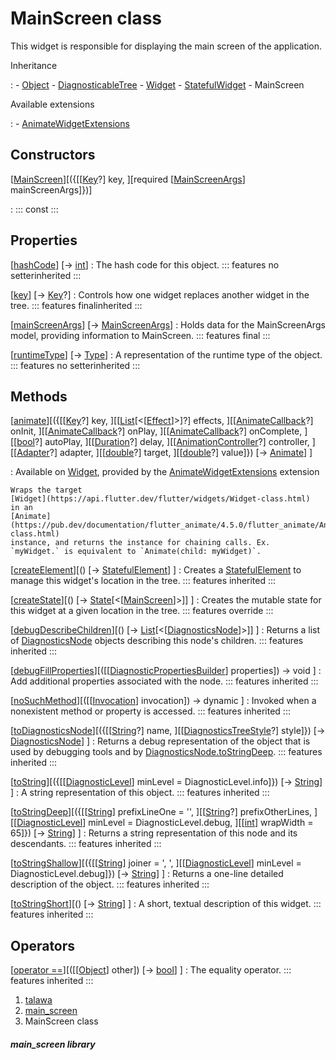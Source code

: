 
<div>

# MainScreen class

</div>


This widget is responsible for displaying the main screen of the
application.




Inheritance

:   -   [Object](https://api.flutter.dev/flutter/dart-core/Object-class.html)
    -   [DiagnosticableTree](https://api.flutter.dev/flutter/foundation/DiagnosticableTree-class.html)
    -   [Widget](https://api.flutter.dev/flutter/widgets/Widget-class.html)
    -   [StatefulWidget](https://api.flutter.dev/flutter/widgets/StatefulWidget-class.html)
    -   MainScreen

Available extensions

:   -   [AnimateWidgetExtensions](https://pub.dev/documentation/flutter_animate/4.5.0/flutter_animate/AnimateWidgetExtensions.html)



## Constructors

[[MainScreen](../views_main_screen/MainScreen/MainScreen.md)][({[[[Key](https://api.flutter.dev/flutter/foundation/Key-class.md)?] key, ][required [[MainScreenArgs](../models_mainscreen_navigation_args/MainScreenArgs-class.md)] mainScreenArgs]})]

:   ::: 
    const
    :::



## Properties

[[hashCode](https://api.flutter.dev/flutter/widgets/Widget/hashCode.html)] [→ [int](https://api.flutter.dev/flutter/dart-core/int-class.html)]
:   The hash code for this object.
    ::: features
    no setterinherited
    :::

[[key](https://api.flutter.dev/flutter/widgets/Widget/key.html)] [→ [Key](https://api.flutter.dev/flutter/foundation/Key-class.html)?]
:   Controls how one widget replaces another widget in the tree.
    ::: features
    finalinherited
    :::

[[mainScreenArgs](../views_main_screen/MainScreen/mainScreenArgs.md)] [→ [MainScreenArgs](../models_mainscreen_navigation_args/MainScreenArgs-class.md)]
:   Holds data for the MainScreenArgs model, providing information to
    MainScreen.
    ::: features
    final
    :::

[[runtimeType](https://api.flutter.dev/flutter/dart-core/Object/runtimeType.html)] [→ [Type](https://api.flutter.dev/flutter/dart-core/Type-class.html)]
:   A representation of the runtime type of the object.
    ::: features
    no setterinherited
    :::



## Methods

[[animate](https://pub.dev/documentation/flutter_animate/4.5.0/flutter_animate/AnimateWidgetExtensions/animate.html)][({[[[Key](https://api.flutter.dev/flutter/foundation/Key-class.md)?] key, ][[[List](https://api.flutter.dev/flutter/dart-core/List-class.html)[\<[[Effect](https://pub.dev/documentation/flutter_animate/4.5.0/flutter_animate/Effect-class.html)]\>]?] effects, ][[[AnimateCallback](https://pub.dev/documentation/flutter_animate/4.5.0/flutter_animate/AnimateCallback.html)?] onInit, ][[[AnimateCallback](https://pub.dev/documentation/flutter_animate/4.5.0/flutter_animate/AnimateCallback.html)?] onPlay, ][[[AnimateCallback](https://pub.dev/documentation/flutter_animate/4.5.0/flutter_animate/AnimateCallback.html)?] onComplete, ][[[bool](https://api.flutter.dev/flutter/dart-core/bool-class.html)?] autoPlay, ][[[Duration](https://api.flutter.dev/flutter/dart-core/Duration-class.html)?] delay, ][[[AnimationController](https://api.flutter.dev/flutter/animation/AnimationController-class.html)?] controller, ][[[Adapter](https://pub.dev/documentation/flutter_animate/4.5.0/flutter_animate/Adapter-class.html)?] adapter, ][[[double](https://api.flutter.dev/flutter/dart-core/double-class.html)?] target, ][[[double](https://api.flutter.dev/flutter/dart-core/double-class.html)?] value]}) [→ [Animate](https://pub.dev/documentation/flutter_animate/4.5.0/flutter_animate/Animate-class.html)] ]

:   Available on
    [Widget](https://api.flutter.dev/flutter/widgets/Widget-class.html),
    provided by the
    [AnimateWidgetExtensions](https://pub.dev/documentation/flutter_animate/4.5.0/flutter_animate/AnimateWidgetExtensions.html)
    extension

    Wraps the target
    [Widget](https://api.flutter.dev/flutter/widgets/Widget-class.html)
    in an
    [Animate](https://pub.dev/documentation/flutter_animate/4.5.0/flutter_animate/Animate-class.html)
    instance, and returns the instance for chaining calls. Ex.
    `myWidget.` is equivalent to `Animate(child: myWidget)`.

[[createElement](https://api.flutter.dev/flutter/widgets/StatefulWidget/createElement.html)][() [→ [StatefulElement](https://api.flutter.dev/flutter/widgets/StatefulElement-class.html)] ]
:   Creates a
    [StatefulElement](https://api.flutter.dev/flutter/widgets/StatefulElement-class.html)
    to manage this widget\'s location in the tree.
    ::: features
    inherited
    :::

[[createState](../views_main_screen/MainScreen/createState.md)][() [→ [State](https://api.flutter.dev/flutter/widgets/State-class.html)[\<[[MainScreen](../views_main_screen/MainScreen-class.md)]\>]] ]
:   Creates the mutable state for this widget at a given location in the
    tree.
    ::: features
    override
    :::

[[debugDescribeChildren](https://api.flutter.dev/flutter/foundation/DiagnosticableTree/debugDescribeChildren.html)][() [→ [List](https://api.flutter.dev/flutter/dart-core/List-class.html)[\<[[DiagnosticsNode](https://api.flutter.dev/flutter/foundation/DiagnosticsNode-class.html)]\>]] ]
:   Returns a list of
    [DiagnosticsNode](https://api.flutter.dev/flutter/foundation/DiagnosticsNode-class.html)
    objects describing this node\'s children.
    ::: features
    inherited
    :::

[[debugFillProperties](https://api.flutter.dev/flutter/widgets/Widget/debugFillProperties.html)][([[[DiagnosticPropertiesBuilder](https://api.flutter.dev/flutter/foundation/DiagnosticPropertiesBuilder-class.md)] properties]) → void ]
:   Add additional properties associated with the node.
    ::: features
    inherited
    :::

[[noSuchMethod](https://api.flutter.dev/flutter/dart-core/Object/noSuchMethod.html)][([[[Invocation](https://api.flutter.dev/flutter/dart-core/Invocation-class.md)] invocation]) → dynamic ]
:   Invoked when a nonexistent method or property is accessed.
    ::: features
    inherited
    :::

[[toDiagnosticsNode](https://api.flutter.dev/flutter/foundation/DiagnosticableTree/toDiagnosticsNode.html)][({[[[String](https://api.flutter.dev/flutter/dart-core/String-class.md)?] name, ][[[DiagnosticsTreeStyle](https://api.flutter.dev/flutter/foundation/DiagnosticsTreeStyle.html)?] style]}) [→ [DiagnosticsNode](https://api.flutter.dev/flutter/foundation/DiagnosticsNode-class.html)] ]
:   Returns a debug representation of the object that is used by
    debugging tools and by
    [DiagnosticsNode.toStringDeep](https://api.flutter.dev/flutter/foundation/DiagnosticsNode/toStringDeep.html).
    ::: features
    inherited
    :::

[[toString](https://api.flutter.dev/flutter/foundation/Diagnosticable/toString.html)][({[[[DiagnosticLevel](https://api.flutter.dev/flutter/foundation/DiagnosticLevel.md)] minLevel = DiagnosticLevel.info]}) [→ [String](https://api.flutter.dev/flutter/dart-core/String-class.html)] ]
:   A string representation of this object.
    ::: features
    inherited
    :::

[[toStringDeep](https://api.flutter.dev/flutter/foundation/DiagnosticableTree/toStringDeep.html)][({[[[String](https://api.flutter.dev/flutter/dart-core/String-class.md)] prefixLineOne = \'\', ][[[String](https://api.flutter.dev/flutter/dart-core/String-class.html)?] prefixOtherLines, ][[[DiagnosticLevel](https://api.flutter.dev/flutter/foundation/DiagnosticLevel.html)] minLevel = DiagnosticLevel.debug, ][[[int](https://api.flutter.dev/flutter/dart-core/int-class.html)] wrapWidth = 65]}) [→ [String](https://api.flutter.dev/flutter/dart-core/String-class.html)] ]
:   Returns a string representation of this node and its descendants.
    ::: features
    inherited
    :::

[[toStringShallow](https://api.flutter.dev/flutter/foundation/DiagnosticableTree/toStringShallow.html)][({[[[String](https://api.flutter.dev/flutter/dart-core/String-class.md)] joiner = \', \', ][[[DiagnosticLevel](https://api.flutter.dev/flutter/foundation/DiagnosticLevel.html)] minLevel = DiagnosticLevel.debug]}) [→ [String](https://api.flutter.dev/flutter/dart-core/String-class.html)] ]
:   Returns a one-line detailed description of the object.
    ::: features
    inherited
    :::

[[toStringShort](https://api.flutter.dev/flutter/widgets/Widget/toStringShort.html)][() [→ [String](https://api.flutter.dev/flutter/dart-core/String-class.html)] ]
:   A short, textual description of this widget.
    ::: features
    inherited
    :::



## Operators

[[operator ==](https://api.flutter.dev/flutter/widgets/Widget/operator_equals.html)][([[[Object](https://api.flutter.dev/flutter/dart-core/Object-class.md)] other]) [→ [bool](https://api.flutter.dev/flutter/dart-core/bool-class.html)] ]
:   The equality operator.
    ::: features
    inherited
    :::







1.  [talawa](../index.md)
2.  [main_screen](../views_main_screen/)
3.  MainScreen class

##### main_screen library







